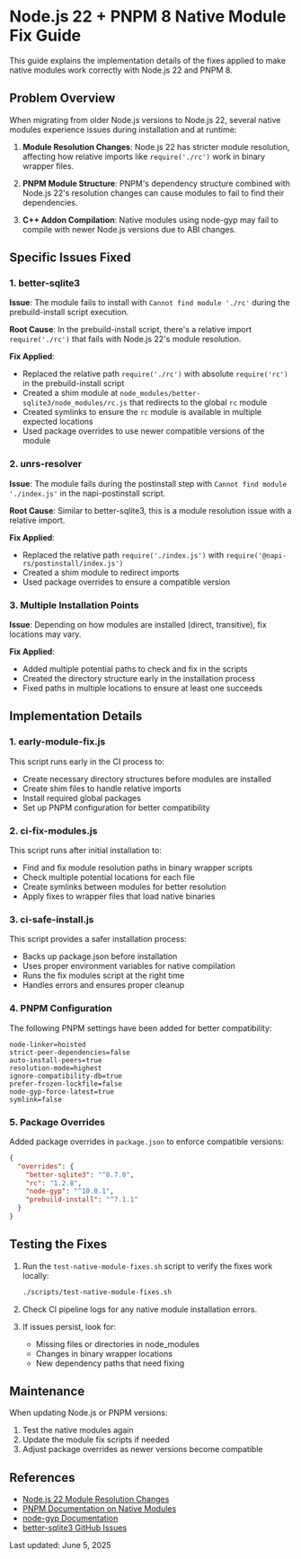 # Node.js 22 + PNPM 8 Native Module Fix Guide

This guide explains the implementation details of the fixes applied to make native modules work correctly with Node.js 22 and PNPM 8.

## Problem Overview

When migrating from older Node.js versions to Node.js 22, several native modules experience issues during installation and at runtime:

1. **Module Resolution Changes**: Node.js 22 has stricter module resolution, affecting how relative imports like `require('./rc')` work in binary wrapper files.

2. **PNPM Module Structure**: PNPM's dependency structure combined with Node.js 22's resolution changes can cause modules to fail to find their dependencies.

3. **C++ Addon Compilation**: Native modules using node-gyp may fail to compile with newer Node.js versions due to ABI changes.

## Specific Issues Fixed

### 1. better-sqlite3

**Issue**: The module fails to install with `Cannot find module './rc'` during the prebuild-install script execution.

**Root Cause**: In the prebuild-install script, there's a relative import `require('./rc')` that fails with Node.js 22's module resolution.

**Fix Applied**:
- Replaced the relative path `require('./rc')` with absolute `require('rc')` in the prebuild-install script
- Created a shim module at `node_modules/better-sqlite3/node_modules/rc.js` that redirects to the global `rc` module
- Created symlinks to ensure the `rc` module is available in multiple expected locations
- Used package overrides to use newer compatible versions of the module

### 2. unrs-resolver

**Issue**: The module fails during the postinstall step with `Cannot find module './index.js'` in the napi-postinstall script.

**Root Cause**: Similar to better-sqlite3, this is a module resolution issue with a relative import.

**Fix Applied**:
- Replaced the relative path `require('./index.js')` with `require('@napi-rs/postinstall/index.js')`
- Created a shim module to redirect imports
- Used package overrides to ensure a compatible version

### 3. Multiple Installation Points

**Issue**: Depending on how modules are installed (direct, transitive), fix locations may vary.

**Fix Applied**:
- Added multiple potential paths to check and fix in the scripts
- Created the directory structure early in the installation process
- Fixed paths in multiple locations to ensure at least one succeeds

## Implementation Details

### 1. early-module-fix.js

This script runs early in the CI process to:
- Create necessary directory structures before modules are installed
- Create shim files to handle relative imports
- Install required global packages
- Set up PNPM configuration for better compatibility

### 2. ci-fix-modules.js

This script runs after initial installation to:
- Find and fix module resolution paths in binary wrapper scripts
- Check multiple potential locations for each file
- Create symlinks between modules for better resolution
- Apply fixes to wrapper files that load native binaries

### 3. ci-safe-install.js

This script provides a safer installation process:
- Backs up package.json before installation
- Uses proper environment variables for native compilation
- Runs the fix modules script at the right time
- Handles errors and ensures proper cleanup

### 4. PNPM Configuration

The following PNPM settings have been added for better compatibility:
```
node-linker=hoisted
strict-peer-dependencies=false
auto-install-peers=true
resolution-mode=highest
ignore-compatibility-db=true
prefer-frozen-lockfile=false
node-gyp-force-latest=true
symlink=false
```

### 5. Package Overrides

Added package overrides in `package.json` to enforce compatible versions:
```json
{
  "overrides": {
    "better-sqlite3": "^8.7.0",
    "rc": "1.2.8",
    "node-gyp": "^10.0.1",
    "prebuild-install": "^7.1.1"
  }
}
```

## Testing the Fixes

1. Run the `test-native-module-fixes.sh` script to verify the fixes work locally:
   ```bash
   ./scripts/test-native-module-fixes.sh
   ```

2. Check CI pipeline logs for any native module installation errors.

3. If issues persist, look for:
   - Missing files or directories in node_modules
   - Changes in binary wrapper locations
   - New dependency paths that need fixing

## Maintenance

When updating Node.js or PNPM versions:
1. Test the native modules again
2. Update the module fix scripts if needed
3. Adjust package overrides as newer versions become compatible

## References

- [Node.js 22 Module Resolution Changes](https://nodejs.org/en/blog/release/v22.0.0)
- [PNPM Documentation on Native Modules](https://pnpm.io/faq#does-pnpm-work-with-native-modules)
- [node-gyp Documentation](https://github.com/nodejs/node-gyp)
- [better-sqlite3 GitHub Issues](https://github.com/WiseLibs/better-sqlite3/issues)

Last updated: June 5, 2025
